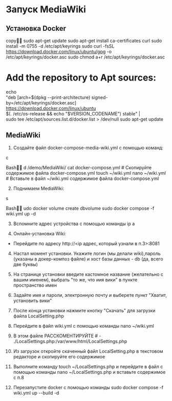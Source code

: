 # Запуск MediaWiki
## Установка Docker

copy
sudo apt-get update
sudo apt-get install ca-certificates curl
sudo install -m 0755 -d /etc/apt/keyrings
sudo curl -fsSL https://download.docker.com/linux/ubuntu/gpg -o /etc/apt/keyrings/docker.asc
sudo chmod a+r /etc/apt/keyrings/docker.asc

# Add the repository to Apt sources:
echo \
  "deb [arch=$(dpkg --print-architecture) signed-by=/etc/apt/keyrings/docker.asc] https://download.docker.com/linux/ubuntu \
  $(. /etc/os-release && echo "$VERSION_CODENAME") stable" | \
  sudo tee /etc/apt/sources.list.d/docker.list > /dev/null
sudo apt-get update

## MediaWiki

1. Создайте файл docker-compose-media-wiki.yml с помощью команд:

c

Bash
d /demo/MediaWiki/
cat docker-compose.yml # Скопируйте содержимое файла docker-compose.yml 
touch ~/wiki.yml
nano ~/wiki.yml # Вставьте в файл ~/wiki.yml содержимое файла docker-compose.yml  


2. Поднимаем MediaWiki:
   
s

Bash
udo docker volume create dbvolume
sudo docker compose -f wiki.yml up -d

3. Вспомните адрес устройства с помощью команды ip a

4. Онлайн-установка Wiki:
- Перейдите по адресу http://<ip адрес, который узнали в п.3>:8081

4. Настал момент установки. Укажите логин (мы делали wiki),пароль (указаны в докер-композ файле) и хост базы данных - db (да, всего две буквы)
5. На странице установки введите кастомное название (желательно с вашим именем), выбрать "то же, что иия вики" в пункте пространство имен
6. Задайте имя и пароли, электронную почту и выберете пункт "Хватит, установить вики"
7. После конца установки нажмите кнопку "Скачать" для загрузки файла LocalSetting.php
8. Перейдите в файл wiki.yml с помощью команды nano ~/wiki.yml
9. В этом файле РАССКОМЕНТИРУЙТЕ # - ./LocalSettings.php:/var/www/html/LocalSettings.php
10. Из загрузок откройте скаченный файл LocalSetting.php в текстовом редакторе и скопируйте его содержимое
11. Выполните команду  touch ~/LocalSettings.php и перейдите в файл с помощью команды nano ~/LocalSettings.php и вставьте содержимое с п.8


12. Перезапустите docker с помощью команды sudo docker compose -f wiki.yml up --build -d
